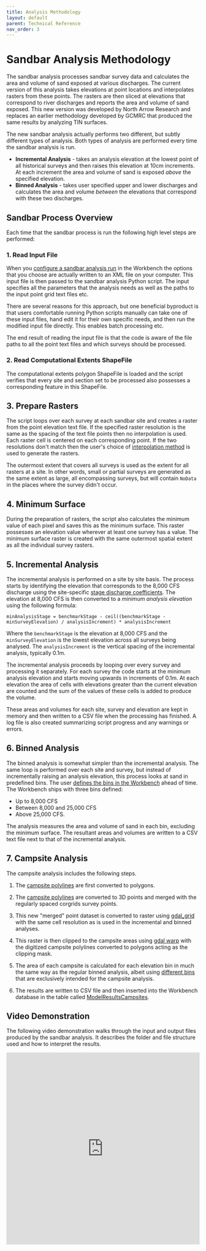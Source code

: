 ```yaml
---
title: Analysis Methodology
layout: default
parent: Technical Reference
nav_order: 3
---
```


# Sandbar Analysis Methodology

The sandbar analysis processes sandbar survey data and calculates the area and volume of sand exposed at various discharges. The current version of this analysis takes elevations at point locations and interpolates rasters from these points. The rasters are then sliced at elevations that correspond to river discharges and reports the area and volume of sand exposed. This new version was developed by North Arrow Research and replaces an earlier methodology developed by GCMRC that produced the same results by analyzing TIN surfaces.

The new sandbar analysis actually performs two different, but subtly different types of analysis. Both types of analysis are performed every time the sandbar analysis is run.

* **Incremental Analysis** - takes an analysis elevation at the lowest point of all historical surveys and then raises this elevation at 10cm increments. At each increment the area and volume of sand is exposed *above* the specified elevation.
* **Binned Analysis** - takes user specified upper and lower discharges and calculates the area and volume *between* the elevations that correspond with these two discharges. 

## Sandbar Process Overview

Each time that the sandbar process is run the following high level steps are performed:

### 1. Read Input File

When you [configure a sandbar analysis run](/Online_Help/Sandbar_Analysis/sandbar_analysis_run.html) in the Workbench the options that you choose are actually written to an XML file on your computer. This input file is then passed to the sandbar analysis Python script. The input specifies all the parameters that the analysis needs as well as the paths to the input point grid text files etc.

There are several reasons for this approach, but one beneficial byproduct is that users comfortable running Python scripts manually can take one of these input files, hand edit it for their own specific needs, and then run the modified input file directly. This enables batch processing etc.

The end result of reading the input file is that the code is aware of the file paths to all the point text files and which surveys should be processed.

### 2. Read Computational Extents ShapeFile
The computational extents polygon ShapeFile is loaded and the script verifies that every site and section set to be processed also possesses a corresponding feature in this ShapeFile.

## 3. Prepare Rasters

The script loops over each survey at each sandbar site and creates a raster from the point elevation text file. If the specified raster resolution is the same as the spacing of the text file points then no interpolation is used. Each raster cell is centered on each corresponding point. If the two resolutions don't match then the user's choice of [interpolation method](./interpolation_methods) is used to generate the rasters.

The outermost extent that covers all surveys is used as the extent for all rasters at a site. In other words, small or partial surveys are generated as the same extent as large, all encompassing surveys, but will contain `NoData` in the places where the survey didn't occur.

## 4. Minimum Surface

During the preparation of rasters, the script also calculates the minimum value of each pixel and saves this as the minimum surface. This raster possesses an elevation value wherever at least one survey has a value. The minimum surface raster is created with the same outermost spatial extent as all the individual survey rasters.

## 5. Incremental Analysis

The incremental analysis is performed on a site by site basis. The process starts by identifying the elevation that corresponds to the 8,000 CFS discharge using the site-specific [stage discharge coefficients](/Online_Help/Sandbars/sd_sample.html). The elevation at 8,000 CFS is then converted to a *minimum analysis elevation* using the following formula:

```
minAnalysisStage = benchmarkStage - ceil((benchmarkStage - minSurveyElevation) / analysisIncrement) * analysisIncrement
```

Where the `benchmarkStage` is the elevation at 8,000 CFS and the `minSurveyElevation` is the lowest elevation across all surveys being analysed. The `analysisIncrement` is the vertical spacing of the incremental analysis, typically 0.1m.

The incremental analysis proceeds by looping over every survey and processing it separately. For each survey the code starts at the minimum analysis elevation and starts moving upwards in increments of 0.1m. At each elevation the area of cells with elevations greater than the current elevation are counted and the sum of the values of these cells is added to produce the volume.

These areas and volumes for each site, survey and elevation are kept in memory and then written to a CSV file when the processing has finished. A log file is also created summarizing script progress and any warnings or errors.

## 6. Binned Analysis

The binned analysis is somewhat simpler than the incremental analysis. The same loop is performed over each site and survey, but instead of incrementally raising an analysis elevation, this process looks at sand in predefined bins. The user [defines the bins in the Workbench](/Online_Help/Views/Managing-Reference-Information.html#analysis-bins) ahead of time. The Workbench ships with three bins defined:

* Up to 8,000 CFS
* Between 8,000 and 25,000 CFS
* Above 25,000 CFS.


The analysis measures the area and volume of sand in each bin, excluding the minimum surface. The resultant areas and volumes are written to a CSV text file next to that of the incremental analysis. 

## 7. Campsite Analysis

The campsite analysis includes the following steps.

1. The [campsite polylines](/Online_Help/Sandbar_Analysis/campsites.html) are first converted to polygons.


1. The [campsite polylines](/Online_Help/Sandbar_Analysis/campsites.html) are converted to 3D points and merged with the regularly spaced corgrids survey points.
2. This new "merged" point dataset is converted to raster using [gdal_grid](https://gdal.org/programs/gdal_grid.html) with the same cell resolution as is used in the incremental and binned analyses.
3. This raster is then clipped to the campsite areas using [gdal warp](https://gdal.org/programs/gdalwarp.html) with the digitized campsite polylines converted to polygons acting as the clipping mask.
4. The area of each campsite is calculated for each elevation bin in much the same way as the regular binned analysis, albeit using [different bins](/Online_Help/Views/Managing-Reference-Information.html#campsite-analysis-bins) that are exclusively intended for the campsite analysis.
5. The results are written to CSV file and then inserted into the Workbench database in the table called [ModelResultsCampsites](/Technical_Reference/database_object_model.html#modelresultscampsites).

## Video Demonstration

The following video demonstration walks through the input and output files produced by the sandbar analysis. It describes the folder and file structure used and how to interpret the results.

<iframe width="100%" height="500" src="https://www.youtube.com/embed/iVCHKBjzblQ?si=3bCgCKY34A4" title="YouTube video player" frameborder="0" allowfullscreen></iframe>